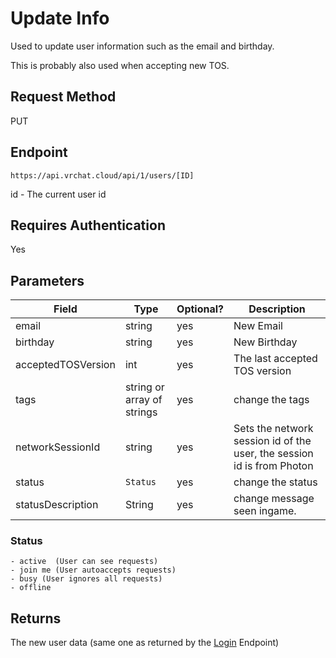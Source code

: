 # Update Info

Used to update user information such as the email and birthday.

This is probably also used when accepting new TOS.

## Request Method 
PUT

## Endpoint
    https://api.vrchat.cloud/api/1/users/[ID]

id - The current user id

## Requires Authentication
Yes

## Parameters

Field | Type | Optional? | Description
------|------|-----------|------------
email | string | yes | New Email
birthday | string | yes | New Birthday
acceptedTOSVersion | int |  yes | The last accepted TOS version
tags | string or array of strings | yes | change the tags
networkSessionId | string | yes |  Sets the network session id of the user, the session id is from Photon
status | `Status` | yes | change the status
statusDescription | String | yes | change message seen ingame.

### Status

    - active  (User can see requests)
    - join me (User autoaccepts requests)
    - busy (User ignores all requests)
    - offline

## Returns

The new user data (same one as returned by the [Login](UserAPI/Login.md) Endpoint)